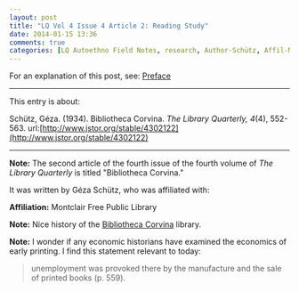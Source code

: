 ```yaml
---
layout: post
title: "LQ Vol 4 Issue 4 Article 2: Reading Study"
date: 2014-01-15 13:36
comments: true
categories: [LQ Autoethno Field Notes, research, Author-Schütz, Affil-Montclair Free Public Library]
---
```


For an explanation of this post, see:
[Preface](/blog/2013/08/14/lq-autoethnography-research-journal-preface/)

---

This entry is about:

Schütz, Géza. (1934). Bibliotheca Corvina. *The Library Quarterly,
4*(4), 552-563.
url:[http://www.jstor.org/stable/4302122](http://www.jstor.org/stable/4302122)

---

**Note:** The second article of the fourth issue of the fourth
volume of *The Library Quarterly* is titled "Bibliotheca Corvina."

It was written by Géza Schütz, who was affiliated with:

**Affiliation:** Montclair Free Public Library

**Note:** Nice history of the [Bibliotheca Corvina][1] library.

[1]: http://www.corvina.oszk.hu/

**Note:** I wonder if any economic historians have examined the
economics of early printing. I find this statement relevant to
today:

> unemployment was provoked there by the manufacture and the sale
> of printed books (p. 559).

